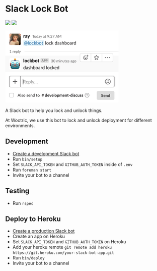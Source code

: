# Slack Lock Bot

[![](https://circleci.com/gh/Wootric/slack-lock-bot/tree/master.svg?style=shield)](https://circleci.com/gh/Wootric/slack-lock-bot/tree/master) ![](https://img.shields.io/badge/license-mit-brightgreen.svg)

![](images/screenshot.png)

A Slack bot to help you lock and unlock things.

At Wootric, we use this bot to lock and unlock deployment for different environments.

## Development

- [Create a development Slack bot](http://slack.com/services/new/bot)
- Run `bin/setup`
- Set `SLACK_API_TOKEN` and `GITHUB_AUTH_TOKEN` inside of `.env`
- Run `foreman start`
- Invite your bot to a channel

## Testing

- Run `rspec`

## Deploy to Heroku

- [Create a production Slack bot](http://slack.com/services/new/bot)
- Create an app on Heroku
- Set `SLACK_API_TOKEN` and `GITHUB_AUTH_TOKEN` on Heroku
- Add your heroku remote `git remote add heroku https://git.heroku.com/your-slack-bot-app.git`
- Run `bin/deploy`
- Invite your bot to a channel
